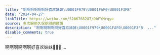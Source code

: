 ```yaml
---
title: "啊啊啊啊啊啊好喜欢妹妹\U0001F979\U0001FAF0\U0001F3FB"
date: '2024-04-27'
linkTitle: https://weibo.com/5286768287/ObFYMrqyu
source: 多次婉拒久保织织的微博
description: "啊啊啊啊啊啊好喜欢妹妹\U0001F979\U0001FAF0\U0001F3FB  ..."
disable_comments: true
---
```

啊啊啊啊啊啊好喜欢妹妹🥹🫰🏻  ...
